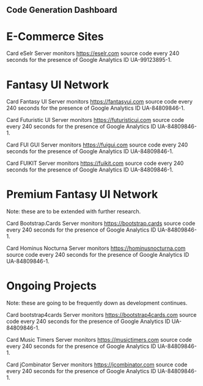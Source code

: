 Code Generation Dashboard
---

# E-Commerce Sites

Card eSelr Server monitors https://eselr.com source code every 240 seconds for the presence of Google Analytics ID UA-99123895-1.

# Fantasy UI Network

Card Fantasy UI Server monitors https://fantasyui.com source code every 240 seconds for the presence of Google Analytics ID UA-84809846-1.

Card Futuristic UI Server monitors https://futuristicui.com source code every 240 seconds for the presence of Google Analytics ID UA-84809846-1.

Card FUI GUI Server monitors https://fuigui.com source code every 240 seconds for the presence of Google Analytics ID UA-84809846-1.

Card FUIKIT Server monitors https://fuikit.com source code every 240 seconds for the presence of Google Analytics ID UA-84809846-1.

# Premium Fantasy UI Network

Note: these are to be extended with further research.

Card Bootstrap.Cards Server monitors https://bootstrap.cards source code every 240 seconds for the presence of Google Analytics ID UA-84809846-1.

Card Hominus Nocturna Server monitors https://hominusnocturna.com source code every 240 seconds for the presence of Google Analytics ID UA-84809846-1.

# Ongoing Projects

Note: these are going to be frequently down as development continues.

Card bootstrap4cards Server monitors https://bootstrap4cards.com source code every 240 seconds for the presence of Google Analytics ID UA-84809846-1.

Card Music Timers Server monitors https://musictimers.com source code every 240 seconds for the presence of Google Analytics ID UA-84809846-1.

Card jCombinator Server monitors https://jcombinator.com source code every 240 seconds for the presence of Google Analytics ID UA-84809846-1.
